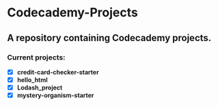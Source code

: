 # Codecademy-Projects

## A repository containing Codecademy projects.

### Current projects:

- [x] **credit-card-checker-starter**
- [x] **hello_html**
- [x] **Lodash_project**
- [x] **mystery-organism-starter**